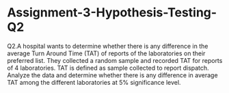 # Assignment-3-Hypothesis-Testing-Q2
Q2.A hospital wants to determine whether there is any difference in the average Turn Around Time (TAT) of reports of the laboratories on their preferred list. They collected a random sample and recorded TAT for reports of 4 laboratories. TAT is defined as sample collected to report dispatch.  Analyze the data and determine whether there is any difference in average TAT among the different laboratories at 5% significance level.
